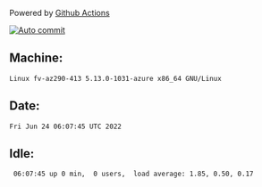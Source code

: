 Powered by [Github Actions](https://github.com/features/actions)

[![Auto commit](https://github.com/gyfary/workstation/workflows/Auto%20commit/badge.svg)](https://github.com/gyfary/workstation/actions?query=workflow%3A%22Auto+commit%22)

## Machine:
```
Linux fv-az290-413 5.13.0-1031-azure x86_64 GNU/Linux
```
## Date:
```
Fri Jun 24 06:07:45 UTC 2022
```
## Idle:
```
 06:07:45 up 0 min,  0 users,  load average: 1.85, 0.50, 0.17
```
